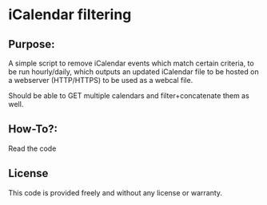# iCalendar filtering
## Purpose:
A simple script to remove iCalendar events which match certain criteria, to be run hourly/daily,
which outputs an updated iCalendar file to be hosted on a webserver (HTTP/HTTPS) to be used as a webcal file.

Should be able to GET multiple calendars and filter+concatenate them as well.

## How-To?:
Read the code

## License
This code is provided freely and without any license or warranty.
